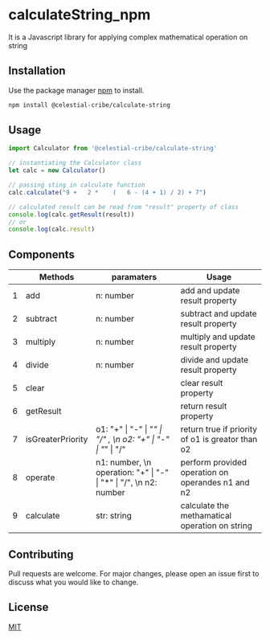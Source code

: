 # calculateString_npm
It is a Javascript library for applying complex mathematical operation on string

## Installation

Use the package manager [npm](https://www.npmjs.com/package/@celestial-cribe/calculate-string) to install.

```bash
npm install @celestial-cribe/calculate-string
```

## Usage

```javascript
import Calculator from '@celestial-cribe/calculate-string'

// instantiating the Calculator class 
let calc = new Calculator()

// passing sting in calculate function
calc.calculate("9 +   2 *    (   6 - (4 + 1) / 2) + 7")

// calculated result can be read from "result" property of class 
console.log(calc.getResult(result))
// or
console.log(calc.result)


```

## Components
|  | Methods | paramaters| Usage |
|--- |--- |--- |--- |
| 1 | add| n: number | add and update result property |
| 2 | subtract | n: number | subtract and update result property|
| 3 | multiply| n: number | multiply and update result property|
| 4 | divide | n: number | divide and update result property|
| 5 | clear|  | clear result property |
| 6 | getResult |  | return result property|
| 7 | isGreaterPriority| o1: "+" \| "-" \| "*" \| "/" , \n o2:  "+" \| "-" \| "*" \| "/"  | return true if priority of o1 is greator than o2 |
| 8 | operate| n1: number, \n operation: "+" \| "-" \| "*" \| "/", \n n2: number | perform provided operation on operandes n1 and n2 |
| 9 | calculate | str: string | calculate the methamatical operation on string |




## Contributing

Pull requests are welcome. For major changes, please open an issue first
to discuss what you would like to change.


## License

[MIT](https://choosealicense.com/licenses/mit/)
